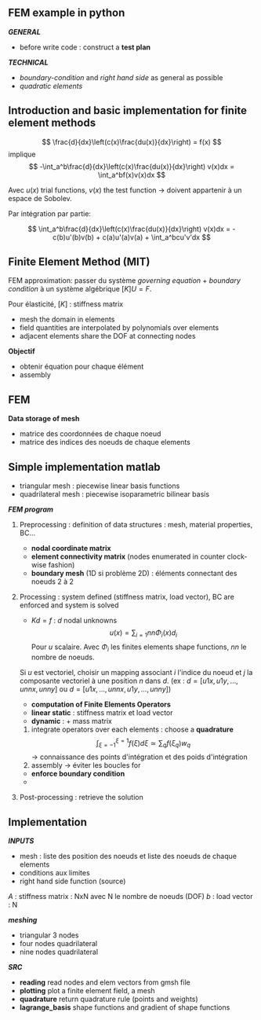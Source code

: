 ## FEM example in python

***GENERAL***
- before write code : construct a **test plan**

***TECHNICAL***
- *boundary-condition* and *right hand side* as general as possible 
- *quadratic elements*

## Introduction and basic implementation for finite element methods

$$
\frac{d}{dx}\left(c(x)\frac{du(x)}{dx}\right) = f(x)
$$
implique
$$
-\int_a^b\frac{d}{dx}\left(c(x)\frac{du(x)}{dx}\right) v(x)dx = \int_a^bf(x)v(x)dx
$$

Avec $u(x)$ trial functions, $v(x)$ the test function -> doivent appartenir à un espace de Sobolev.

Par intégration par partie:

$$
\int_a^b\frac{d}{dx}\left(c(x)\frac{du(x)}{dx}\right) v(x)dx = -c(b)u'(b)v(b) + c(a)u'(a)v(a) + \int_a^bcu'v'dx
$$

## Finite Element Method (MIT)

FEM approximation: passer du système *governing equation* + *boundary condition* à un système algébrique $[K]U = F$.

Pour élasticité, $[K]$ : stiffness matrix

- mesh the domain in elements
- field quantities are interpolated by polynomials over elements
- adjacent elements share the DOF at connecting nodes

**Objectif**
- obtenir équation pour chaque élément
- assembly

## FEM

**Data storage of mesh**
- matrice des coordonnées de chaque noeud
- matrice des indices des noeuds de chaque elements

## Simple implementation matlab

- triangular mesh : piecewise linear basis functions
- quadrilateral mesh : piecewise isoparametric bilinear basis

***FEM program***
1. Preprocessing : definition of data structures : mesh, material properties, BC...
    - **nodal coordinate matrix**
    - **element connectivity matrix** (nodes enumerated in counter clock-wise fashion)
    - **boundary mesh** (1D si problème 2D) : éléments connectant des noeuds 2 à 2
2. Processing : system defined (stiffness matrix, load vector), BC are enforced and system is solved
   - $Kd=f$ : $d$ nodal unknowns
    $$
    u(x) = \sum_{i=1}{nn}\Phi_i(x)d_i
    $$
    Pour $u$ scalaire. Avec $\Phi_i$ les finites elements shape functions, $nn$ le nombre de noeuds.

    Si $u$ est vectoriel, choisir un mapping associant $i$ l'indice du noeud et $j$ la composante vectoriel à une position $n$ dans $d$. (ex : $d=[u1x,u1y,...,unnx,unny]$ ou $d=[u1x,...,unnx,u1y,...,unny]$)
   - **computation of Finite Elements Operators**
    - **linear static** : stiffness matrix et load vector
    - **dynamic** : \+ mass matrix
    1. integrate operators over each elements : choose a **quadrature**
       $$
       \int_{\xi=-1}^{\xi=1}f(\xi)d\xi \simeq \sum_qf(\xi_q)w_q
       $$
       -> connaissance des points d'intégration et des poids d'intégration
    2. assembly -> éviter les boucles for
    - **enforce boundary condition**
    - 
3. Post-processing : retrieve the solution


## Implementation

***INPUTS***
- mesh : liste des position des noeuds et liste des noeuds de chaque elements
- conditions aux limites
- right hand side function (source)

$A$ : stiffness matrix : NxN avec N le nombre de noeuds (DOF)
$b$ : load vector : N

***meshing***
 - triangular 3 nodes
 - four nodes quadrilateral
 - nine nodes quadrilateral

***SRC***
- **reading** read nodes and elem vectors from gmsh file
- **plotting** plot a finite element field, a mesh
- **quadrature** return quadrature rule (points and weights)
- **lagrange_basis** shape functions and gradient of shape functions
